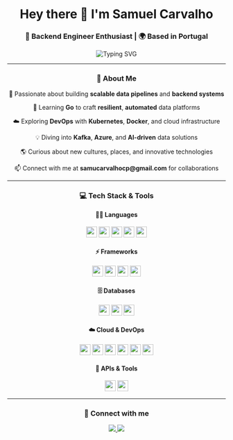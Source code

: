 <h1 align="center">Hey there 👋 I'm Samuel Carvalho</h1>
<h3 align="center">🚀 Backend Engineer Enthusiast | 🌍 Based in Portugal</h3>

<div align="center">
  <img src="https://readme-typing-svg.herokuapp.com?font=Fira+Code&pause=1000&color=00F7FF&center=true&vCenter=true&width=450&lines=Welcome+to+my+GitHub!;I'm+a+Backend+Engineer;I+build+resilient+and+scalable+systems" alt="Typing SVG" />
</div>

---

<div align="center"><h3>🧠 About Me</h3></div>

<div align="center">
  <p>🚀 Passionate about building <strong>scalable data pipelines</strong> and <strong>backend systems</strong></p>
  <p>🔧 Learning <strong>Go</strong> to craft <strong>resilient</strong>, <strong>automated</strong> data platforms</p>
  <p>☁️ Exploring <strong>DevOps</strong> with <strong>Kubernetes</strong>, <strong>Docker</strong>, and cloud infrastructure</p>
  <p>💡 Diving into <strong>Kafka</strong>, <strong>Azure</strong>, and <strong>AI-driven</strong> data solutions</p>
  <p>🌎 Curious about new cultures, places, and innovative technologies</p>
  <p>📫 Connect with me at <strong>samucarvalhocp@gmail.com</strong> for collaborations</p>
</div>

---

<div align="center"><h3>💻 Tech Stack & Tools</h3></div>

<div align="center"><h4>🧑‍💻 Languages</h4></div>

<div align="center">
  <img src="https://img.shields.io/badge/Node.js-339933?style=flat&logo=nodedotjs&logoColor=white" height="25" />
  <img src="https://img.shields.io/badge/JavaScript-F7DF1E?style=flat&logo=javascript&logoColor=black" height="25" />
  <img src="https://img.shields.io/badge/TypeScript-3178C6?style=flat&logo=typescript&logoColor=white" height="25" />
  <img src="https://img.shields.io/badge/Python-3776AB?style=flat&logo=python&logoColor=white" height="25" />
  <img src="https://img.shields.io/badge/Go-00ADD8?style=flat&logo=go&logoColor=white" height="25" />
</div>

<div align="center"><h4>⚡ Frameworks</h4></div>

<div align="center">
  <img src="https://img.shields.io/badge/Express.js-000000?style=flat&logo=express&logoColor=white" height="25" />
  <img src="https://img.shields.io/badge/NestJS-E0234E?style=flat&logo=nestjs&logoColor=white" height="25" />
  <img src="https://img.shields.io/badge/FastAPI-009688?style=flat&logo=fastapi&logoColor=white" height="25" />
  <img src="https://img.shields.io/badge/Gin-00ADD8?style=flat&logo=go&logoColor=white" height="25" />
</div>

<div align="center"><h4>🗄️ Databases</h4></div>

<div align="center">
  <img src="https://img.shields.io/badge/MongoDB-47A248?style=flat&logo=mongodb&logoColor=white" height="25" />
  <img src="https://img.shields.io/badge/PostgreSQL-4169E1?style=flat&logo=postgresql&logoColor=white" height="25" />
  <img src="https://img.shields.io/badge/Azure_Cosmos_DB-0078D7?style=flat&logo=microsoftazure&logoColor=white" height="25" />
</div>

<div align="center"><h4>☁️ Cloud & DevOps</h4></div>

<div align="center">
  <img src="https://img.shields.io/badge/Docker-2496ED?style=flat&logo=docker&logoColor=white" height="25" />
  <img src="https://img.shields.io/badge/Microsoft_Azure-0078D7?style=flat&logo=microsoftazure&logoColor=white" height="25" />
  <img src="https://img.shields.io/badge/Azure_DevOps-0078D7?style=flat&logo=azuredevops&logoColor=white" height="25" />
  <img src="https://img.shields.io/badge/Azure_Blob_Storage-0078D7?style=flat&logo=microsoftazure&logoColor=white" height="25" />
  <img src="https://img.shields.io/badge/Azure_AI-0078D7?style=flat&logo=microsoftazure&logoColor=white" height="25" />
  <img src="https://img.shields.io/badge/Computer_Vision-0078D7?style=flat&logo=microsoftazure&logoColor=white" height="25" />
</div>

<div align="center"><h4>🔌 APIs & Tools</h4></div>

<div align="center">
  <img src="https://img.shields.io/badge/OpenAI_API-412991?style=flat&logo=openai&logoColor=white" height="25" />
  <img src="https://img.shields.io/badge/Swagger-85EA2D?style=flat&logo=swagger&logoColor=black" height="25" />
</div>

---

<div align="center"><h3>🔗 Connect with me</h3></div>

<div align="center">
  <a href="https://www.linkedin.com/in/samusafe/" target="_blank">
    <img src="https://img.shields.io/badge/LinkedIn-%230077B5.svg?style=for-the-badge&logo=linkedin&logoColor=white" />
  </a>
  <a href="mailto:samucarvalhocp@gmail.com">
    <img src="https://img.shields.io/badge/Email-D14836?style=for-the-badge&logo=gmail&logoColor=white"/>
  </a>
</div>
